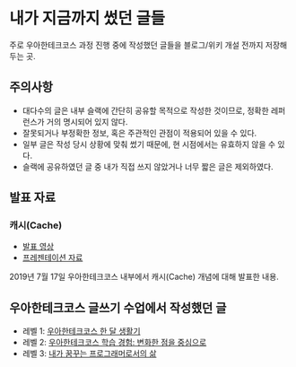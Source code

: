 # 내가 지금까지 썼던 글들

주로 우아한테크코스 과정 진행 중에 작성했던 글들을 블로그/위키 개설 전까지 저장해두는 곳.

## 주의사항

* 대다수의 글은 내부 슬랙에 간단히 공유할 목적으로 작성한 것이므로, 정확한 레퍼런스가 거의 명시되어 있지 않다.
* 잘못되거나 부정확한 정보, 혹은 주관적인 관점이 적용되어 있을 수 있다.
* 일부 글은 작성 당시 상황에 맞춰 썼기 때문에, 현 시점에서는 유효하지 않을 수 있다.
* 슬랙에 공유하였던 글 중 내가 직접 쓰지 않았거나 너무 짧은 글은 제외하였다.

## 발표 자료

### 캐시(Cache)

* [발표 영상](https://www.youtube.com/watch?v=c33ojJ7kE7M)
* [프레젠테이션 자료](https://drive.google.com/file/d/1RLv6bHT5QNc8fRf-8zQFrAYn7l6vLlvJ/view)

2019년 7월 17일 우아한테크코스 내부에서 캐시(Cache) 개념에 대해 발표한 내용.

## 우아한테크코스 글쓰기 수업에서 작성했던 글

* 레벨 1: [우아한테크코스 한 달 생활기](https://github.com/kunggom/woowa-writing-1/blob/kunggom/level1.md)
* 레벨 2: [우아한테크코스 학습 경험: 변화한 점을 중심으로](https://github.com/kunggom/woowa-writing-1/blob/kunggom/level2.md)
* 레벨 3: [내가 꿈꾸는 프로그래머로서의 삶](https://github.com/kunggom/woowa-writing-1/blob/kunggom/level3.md)
